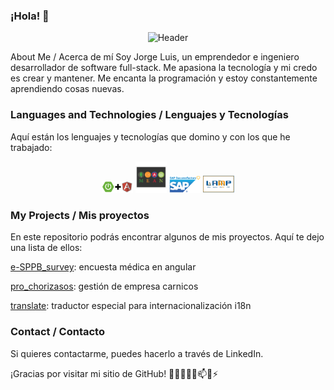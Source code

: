 ### ¡Hola! 👋
<p align="center">
  <img src="https://github.com/joordonezo/joordonezo/blob/main/DALL·E%202023-04-03%2022.30.26%20-%20imagen%20de%20perfil%20de%20assassins%20creed%20unido%20con%20el%20de%20nodejs.png?raw=true" alt="Header" width="100px"/>
</p>
About Me / Acerca de mí
Soy Jorge Luis, un emprendedor e ingeniero desarrollador de software full-stack. Me apasiona la tecnología y mi credo es crear y mantener. Me encanta la programación y estoy constantemente aprendiendo cosas nuevas.

### Languages and Technologies / Lenguajes y Tecnologías
Aquí están los lenguajes y tecnologías que domino y con los que he trabajado:

<p align="center">
  <img src="https://github.com/joordonezo/joordonezo/blob/main/Java%2C%20Spring%20Boot%2C%20Hibernate%20y%20Angular..png?raw=true" alt="Java, Spring Boot, Hibernate y Angular." width="50px"/>
  <img src="https://github.com/joordonezo/joordonezo/blob/main/mean.png?raw=true" alt="MEAN" width="50px"/>
  <img src="https://github.com/joordonezo/joordonezo/blob/main/SAP_SuccessFactors-1.png?raw=true" alt="SAP Tech Stack" width="50px"/>
  <img src="https://github.com/joordonezo/joordonezo/blob/main/LAMP.webp" alt="LAMP" width="50px"/>
</p>

### My Projects / Mis proyectos

En este repositorio podrás encontrar algunos de mis proyectos. Aquí te dejo una lista de ellos:

[e-SPPB_survey](https://github.com/joordonezo/e-SPPB_survey): encuesta médica en angular

[pro_chorizasos](https://github.com/joordonezo/pro_chorizasos): gestión de empresa carnicos

[translate](https://github.com/joordonezo-other-project/translate): traductor especial para internacionalización i18n

### Contact / Contacto
Si quieres contactarme, puedes hacerlo a través de LinkedIn.

¡Gracias por visitar mi sitio de GitHub!
🔭🌱👯🤔💬📫😄⚡
